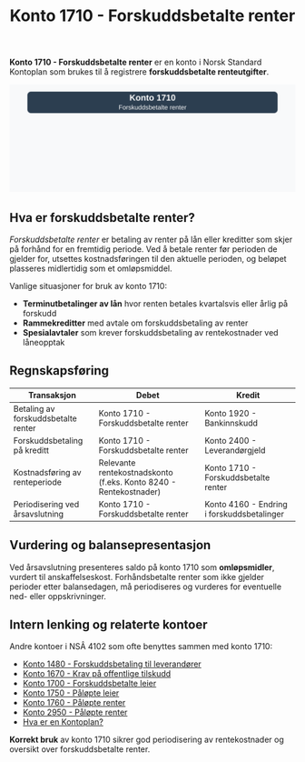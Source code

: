 ﻿---
title: "Konto 1710 - Forskuddsbetalte renter"
seoTitle: "1710-forskuddsbetalte-renter"
description: '**Konto 1710 - Forskuddsbetalte renter** er en konto i Norsk Standard Kontoplan som brukes til å registrere **forskuddsbetalte renteutgifter**.'
---

**Konto 1710 - Forskuddsbetalte renter** er en konto i Norsk Standard Kontoplan som brukes til å registrere **forskuddsbetalte renteutgifter**.

![Illustrasjon av konto 1710 Forskuddsbetalte renter](1710-forskuddsbetalte-renter-image.svg)

## Hva er forskuddsbetalte renter?

*Forskuddsbetalte renter* er betaling av renter på lån eller kreditter som skjer på forhånd for en fremtidig periode. Ved å betale renter før perioden de gjelder for, utsettes kostnadsføringen til den aktuelle perioden, og beløpet plasseres midlertidig som et omløpsmiddel.

Vanlige situasjoner for bruk av konto 1710:

* **Terminutbetalinger av lån** hvor renten betales kvartalsvis eller årlig på forskudd
* **Rammekreditter** med avtale om forskuddsbetaling av renter
* **Spesialavtaler** som krever forskuddsbetaling av rentekostnader ved låneopptak

## Regnskapsføring

| Transaksjon                           | Debet                                    | Kredit                                     |
|---------------------------------------|------------------------------------------|--------------------------------------------|
| Betaling av forskuddsbetalte renter   | Konto 1710 - Forskuddsbetalte renter     | Konto 1920 - Bankinnskudd                  |
| Forskuddsbetaling på kreditt          | Konto 1710 - Forskuddsbetalte renter     | Konto 2400 - Leverandørgjeld               |
| Kostnadsføring av renteperiode        | Relevante rentekostnadskonto (f.eks. Konto 8240 - Rentekostnader) | Konto 1710 - Forskuddsbetalte renter |
| Periodisering ved årsavslutning       | Konto 1710 - Forskuddsbetalte renter     | Konto 4160 - Endring i forskuddsbetalinger |

## Vurdering og balansepresentasjon

Ved årsavslutning presenteres saldo på konto 1710 som **omløpsmidler**, vurdert til anskaffelseskost. Forhåndsbetalte renter som ikke gjelder perioder etter balansedagen, må periodiseres og vurderes for eventuelle ned- eller oppskrivninger.

## Intern lenking og relaterte kontoer

Andre kontoer i NSÂ 4102 som ofte benyttes sammen med konto 1710:

* [Konto 1480 - Forskuddsbetaling til leverandører](/blogs/kontoplan/1480-forskuddsbetaling-til-leverandorer "Konto 1480 - Forskuddsbetaling til leverandører: Regnskapsføring av forskuddsbetalinger til leverandører")
* [Konto 1670 - Krav på offentlige tilskudd](/blogs/kontoplan/1670-krav-pa-offentlige-tilskudd "Konto 1670 - Krav på offentlige tilskudd: Behandling av tilskuddskrav")
* [Konto 1700 - Forskuddsbetalte leier](/blogs/kontoplan/1700-forskuddsbetalte-leier "Konto 1700 - Forskuddsbetalte leier: Regnskapsføring av forhåndsbetalte leiekostnader")
* [Konto 1750 - Påløpte leier](/blogs/kontoplan/1750-palopte-leier "Konto 1750 - Påløpte leier: Regnskapsføring av påløpte leiekostnader")
* [Konto 1760 - Påløpte renter](/blogs/kontoplan/1760-palopte-renter "Konto 1760 - Påløpte renter: Regnskapsføring av påløpte renteutgifter")
* [Konto 2950 - Påløpte renter](/blogs/kontoplan/2950-palopte-renter "Konto 2950 - Påløpte renter: Regnskapsføring av påløpte renteutgifter")
* [Hva er en Kontoplan?](/blogs/regnskap/hva-er-kontoplan "Hva er en Kontoplan? Komplett Guide til Kontoplaner i Norsk Regnskap")

**Korrekt bruk** av konto 1710 sikrer god periodisering av rentekostnader og oversikt over forskuddsbetalte renter.






